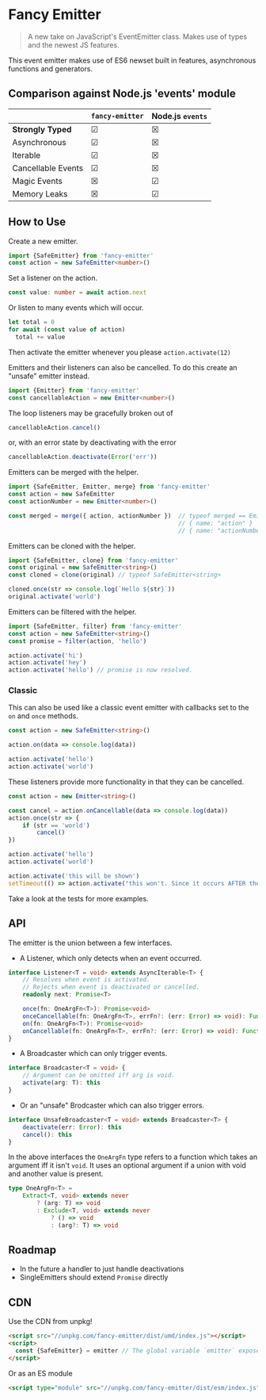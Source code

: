 # Fancy Emitter

> A new take on JavaScript's EventEmitter class. Makes use of types and the newest JS features.

This event emitter makes use of ES6 newset built in features, asynchronous functions and generators.

## Comparison against Node.js 'events' module

| | `fancy-emitter` | Node.js `events`
|-|-----------------|-----------------
| **Strongly Typed** | ☑ | ☒
| Asynchronous | ☑ | ☒
| Iterable | ☑ | ☒
| Cancellable Events | ☑ | ☒
| Magic Events | ☒ | ☑
| Memory Leaks | ☒ | ☑

## How to Use

Create a new emitter.

```typescript
import {SafeEmitter} from 'fancy-emitter'
const action = new SafeEmitter<number>()
```

Set a listener on the action.

```typescript
const value: number = await action.next
```

Or listen to many events which will occur.

```typescript
let total = 0
for await (const value of action)
  total += value
```

Then activate the emitter whenever you please `action.activate(12)`

Emitters and their listeners can also be cancelled.
To do this create an "unsafe" emitter instead.

```typescript
import {Emitter} from 'fancy-emitter'
const cancellableAction = new Emitter<number>()
```

The loop listeners may be gracefully broken out of

```typescript
cancellableAction.cancel()
```

or, with an error state by deactivating with the error

```typescript
cancellableAction.deactivate(Error('err'))
```

Emitters can be merged with the helper.

```typescript
import {SafeEmitter, Emitter, merge} from 'fancy-emitter'
const action = new SafeEmitter
const actionNumber = new Emitter<number>()

const merged = merge({ action, actionNumber })  // typeof merged == Emitter<
                                                // { name: "action" } |
                                                // { name: "actionNumber", value: number } >
```

Emitters can be cloned with the helper.

```typescript
import {SafeEmitter, clone} from 'fancy-emitter'
const original = new SafeEmitter<string>()
const cloned = clone(original) // typeof SafeEmitter<string>

cloned.once(str => console.log(`Hello ${str}`))
original.activate('world')
```

Emitters can be filtered with the helper.

```typescript
import {SafeEmitter, filter} from 'fancy-emitter'
const action = new SafeEmitter<string>()
const promise = filter(action, 'hello')

action.activate('hi')
action.activate('hey')
action.activate('hello') // promise is now resolved.
```

### Classic

This can also be used like a classic event emitter with callbacks set to the `on` and `once` methods.

```typescript
const action = new SafeEmitter<string>()

action.on(data => console.log(data))

action.activate('hello')
action.activate('world')
```

These listeners provide more functionality in that they can be cancelled.

```typescript
const action = new Emitter<string>()

const cancel = action.onCancellable(data => console.log(data))
action.once(str => {
    if (str == 'world')
        cancel()
})

action.activate('hello')
action.activate('world')

action.activate('this will be shown')
setTimeout(() => action.activate("this won't. Since it occurs AFTER the cancel has time to propagate"))
```

Take a look at the tests for more examples.

## API

The emitter is the union between a few interfaces.

+ A Listener, which only detects when an event occurred.

```typescript
interface Listener<T = void> extends AsyncIterable<T> {
    // Resolves when event is activated.
    // Rejects when event is deactivated or cancelled.
    readonly next: Promise<T>

    once(fn: OneArgFn<T>): Promise<void>
    onceCancellable(fn: OneArgFn<T>, errFn?: (err: Error) => void): Function
    on(fn: OneArgFn<T>): Promise<void>
    onCancellable(fn: OneArgFn<T>, errFn?: (err: Error) => void): Function
}
```

+ A Broadcaster which can only trigger events.

```typescript
interface Broadcaster<T = void> {
    // Argument can be omitted iff arg is void.
    activate(arg: T): this
}
```

+ Or an "unsafe" Brodcaster which can also trigger errors.

```typescript
interface UnsafeBroadcaster<T = void> extends Broadcaster<T> {
    deactivate(err: Error): this
    cancel(): this
}
```

In the above interfaces the `OneArgFn` type refers to a function which takes an argument iff it isn't `void`.
It uses an optional argument if a union with void and another value is present.

```typescript
type OneArgFn<T> =
    Extract<T, void> extends never
        ? (arg: T) => void
        : Exclude<T, void> extends never
            ? () => void
            : (arg?: T) => void
```

## Roadmap

+ In the future a handler to just handle deactivations
+ SingleEmitters should extend `Promise` directly

## CDN

Use the CDN from unpkg!

```html
<script src="//unpkg.com/fancy-emitter/dist/umd/index.js"></script>
<script>
  const {SafeEmitter} = emitter // The global variable `emitter` exposes the entire package.
</script>
```

Or as an ES module

```html
<script type="module" src="//unpkg.com/fancy-emitter/dist/esm/index.js"></script>
```
